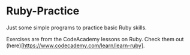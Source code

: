# Ruby-Practice
Just some simple programs to practice basic Ruby skills.

Exercises are from the CodeAcademy lessons on Ruby. Check them out (here)[https://www.codecademy.com/learn/learn-ruby].
